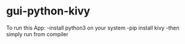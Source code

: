 ﻿# gui-python-kivy

To run this App:
  -install python3 on your system
  -pip install kivy
  -then simply run from compiler
